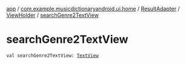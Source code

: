[app](../../../index.md) / [com.example.musicdictionaryandroid.ui.home](../../index.md) / [ResultAdapter](../index.md) / [ViewHolder](index.md) / [searchGenre2TextView](./search-genre2-text-view.md)

# searchGenre2TextView

`val searchGenre2TextView: `[`TextView`](https://developer.android.com/reference/android/widget/TextView.html)